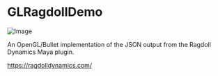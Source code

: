 # GLRagdollDemo

![Image](https://www.principiaprogrammatica.com/dump/ragdoll.jpg)

An OpenGL/Bullet implementation  of the JSON output from the Ragdoll Dynamics Maya plugin.

https://ragdolldynamics.com/
